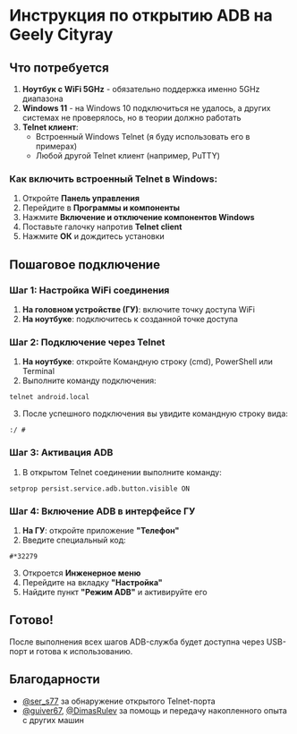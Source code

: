 # Инструкция по открытию ADB на Geely Cityray

## Что потребуется

1. **Ноутбук с WiFi 5GHz** - обязательно поддержка именно 5GHz диапазона
2. **Windows 11** - на Windows 10 подключиться не удалось, а других системах не проверялось, но в теории должно работать
3. **Telnet клиент**:
   - Встроенный Windows Telnet (я буду использовать его в примерах)
   - Любой другой Telnet клиент (например, PuTTY)

### Как включить встроенный Telnet в Windows:
1. Откройте **Панель управления**
2. Перейдите в **Программы и компоненты**
3. Нажмите **Включение и отключение компонентов Windows**
4. Поставьте галочку напротив **Telnet client**
5. Нажмите **ОК** и дождитесь установки

## Пошаговое подключение

### Шаг 1: Настройка WiFi соединения
1. **На головном устройстве (ГУ)**: включите точку доступа WiFi
2. **На ноутбуке**: подключитесь к созданной точке доступа

### Шаг 2: Подключение через Telnet
1. **На ноутбуке**: откройте Командную строку (cmd), PowerShell или Terminal
2. Выполните команду подключения:
```
telnet android.local
```
3. После успешного подключения вы увидите командную строку вида:
```
:/ #
```

### Шаг 3: Активация ADB
1. В открытом Telnet соединении выполните команду:
```
setprop persist.service.adb.button.visible ON
```

### Шаг 4: Включение ADB в интерфейсе ГУ
1. **На ГУ**: откройте приложение **"Телефон"**
2. Введите специальный код:
```
#*32279
```
3. Откроется **Инженерное меню**
4. Перейдите на вкладку **"Настройка"**
5. Найдите пункт **"Режим ADB"** и активируйте его

## Готово!
После выполнения всех шагов ADB-служба будет доступна через USB-порт и готова к использованию.

## Благодарности
- [@ser_s77](https://t.me/ser_s77) за обнаружение открытого Telnet-порта
- [@guiver67](https://t.me/guiver67), [@DimasRulev](https://t.me/DimasRulev) за помощь и передачу накопленного опыта с других машин
